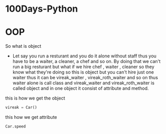 # 100Days-Python

# OOP

So what is object

- Let say you run a resturant and you do it alone without staff thus you have to be a waiter, a cleaner, a chef and so on. By doing that we can't run a big resturant but what if we hire chef , waiter , cleaner so they know what they're doing so this is object but you can't hire just one waiter thus it can be vireak_waiter , vireak_roth_waiter and so on thus waiter alone is call class and vireak_waiter and vireak_roth_waiter is called object and in one object it consist of attribute and method.

this is how we get the object

```python
vireak = Car()
```

this how we get attribute

```python
Car.speed
```
